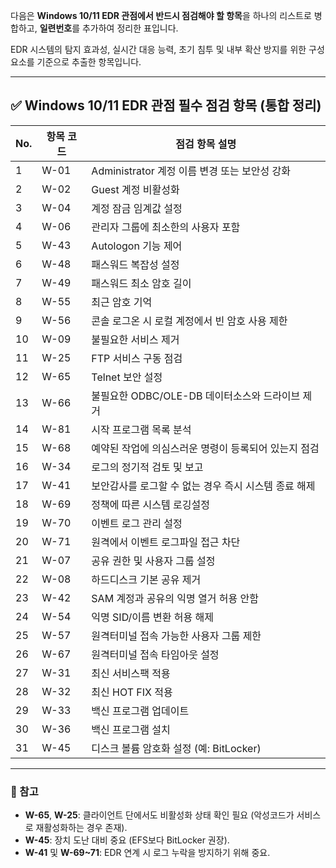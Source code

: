 다음은 **Windows 10/11 EDR 관점에서 반드시 점검해야 할 항목**을 하나의 리스트로 병합하고, **일련번호**를 추가하여 정리한 표입니다.

EDR 시스템의 탐지 효과성, 실시간 대응 능력, 초기 침투 및 내부 확산 방지를 위한 구성 요소를 기준으로 추출한 항목입니다.

---

## ✅ Windows 10/11 EDR 관점 필수 점검 항목 (통합 정리)

| No. | 항목 코드 | 점검 항목 설명                         |
| --- | ----- | -------------------------------- |
| 1   | W-01  | Administrator 계정 이름 변경 또는 보안성 강화 |
| 2   | W-02  | Guest 계정 비활성화                    |
| 3   | W-04  | 계정 잠금 임계값 설정                     |
| 4   | W-06  | 관리자 그룹에 최소한의 사용자 포함              |
| 5   | W-43  | Autologon 기능 제어                  |
| 6   | W-48  | 패스워드 복잡성 설정                      |
| 7   | W-49  | 패스워드 최소 암호 길이                    |
| 8   | W-55  | 최근 암호 기억                         |
| 9   | W-56  | 콘솔 로그온 시 로컬 계정에서 빈 암호 사용 제한      |
| 10  | W-09  | 불필요한 서비스 제거                      |
| 11  | W-25  | FTP 서비스 구동 점검                    |
| 12  | W-65  | Telnet 보안 설정                     |
| 13  | W-66  | 불필요한 ODBC/OLE-DB 데이터소스와 드라이브 제거  |
| 14  | W-81  | 시작 프로그램 목록 분석                    |
| 15  | W-68  | 예약된 작업에 의심스러운 명령이 등록되어 있는지 점검    |
| 16  | W-34  | 로그의 정기적 검토 및 보고                  |
| 17  | W-41  | 보안감사를 로그할 수 없는 경우 즉시 시스템 종료 해제   |
| 18  | W-69  | 정책에 따른 시스템 로깅설정                  |
| 19  | W-70  | 이벤트 로그 관리 설정                     |
| 20  | W-71  | 원격에서 이벤트 로그파일 접근 차단              |
| 21  | W-07  | 공유 권한 및 사용자 그룹 설정                |
| 22  | W-08  | 하드디스크 기본 공유 제거                   |
| 23  | W-42  | SAM 계정과 공유의 익명 열거 허용 안함          |
| 24  | W-54  | 익명 SID/이름 변환 허용 해제               |
| 25  | W-57  | 원격터미널 접속 가능한 사용자 그룹 제한           |
| 26  | W-67  | 원격터미널 접속 타임아웃 설정                 |
| 27  | W-31  | 최신 서비스팩 적용                       |
| 28  | W-32  | 최신 HOT FIX 적용                    |
| 29  | W-33  | 백신 프로그램 업데이트                     |
| 30  | W-36  | 백신 프로그램 설치                       |
| 31  | W-45  | 디스크 볼륨 암호화 설정 (예: BitLocker)     |

---

### 📌 참고

* **W-65**, **W-25**: 클라이언트 단에서도 비활성화 상태 확인 필요 (악성코드가 서비스로 재활성화하는 경우 존재).
* **W-45**: 장치 도난 대비 중요 (EFS보다 BitLocker 권장).
* **W-41** 및 **W-69\~71**: EDR 연계 시 로그 누락을 방지하기 위해 중요.
